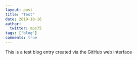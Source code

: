 ```yaml
---
layout: post
title: "Test"
date: 2019-10-16
author:
  twitter: mps75
tags: ["blog"]
comments: true
---
```


This is a test blog entry created via the GitHub web interface
